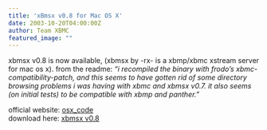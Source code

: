 ```yaml
---
title: 'xBmsx v0.8 for Mac OS X'
date: 2003-10-20T04:00:00Z
author: Team XBMC
featured_image: ""
---
```

xbmsx v0.8 is now available, (xbmsx by -rx- is a xbmp/xbmc xstream server for mac os x). from the readme: *“i recompiled the binary with frodo’s xbmc-compatibility-patch, and this seems to have gotten rid of some directory browsing problems i was having with xbmc and xbmsx v0.7. it also seems (on initial tests) to be compatible with xbmp and panther.”*

 official website: [osx\_code](http://4four.net/osx_code/)  
 download here: [xbmsx v0.8](http://prdownloads.sourceforge.net/xbmc/xbmsx_v0.8_osx.sit?download)

 